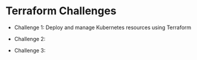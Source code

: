 # Terraform Challenges

- Challenge 1:
  Deploy and manage Kubernetes resources using Terraform
- Challenge 2:

- Challenge 3:
